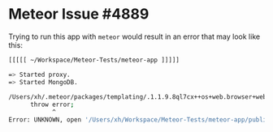 # Meteor Issue #4889
Trying to run this app with `meteor` would result in an error that may look like this:
```Bash
[[[[[ ~/Workspace/Meteor-Tests/meteor-app ]]]]]

=> Started proxy.                             
=> Started MongoDB.                           
                                              
/Users/xh/.meteor/packages/templating/.1.1.9.8ql7cx++os+web.browser+web.cordova/plugin.compileTemplatesBatch.os/npm/node_modules/meteor/promise/node_modules/meteor-promise/promise_server.js:116
      throw error;
            ^
Error: UNKNOWN, open '/Users/xh/Workspace/Meteor-Tests/meteor-app/public/ext-6.0.1/examples/classic/statusbar/fake.php'
```